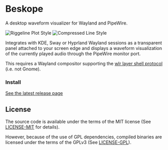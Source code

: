 # Beskope

A desktop waveform visualizer for Wayland and PipeWire.

![Riggeline Plot Style](https://github.com/user-attachments/assets/abca2b2f-6df2-4f89-815f-22c31ccde5ae)
![Compressed Line Style](https://github.com/user-attachments/assets/aaa3459b-f2b0-4c93-a407-92fc86535eed)

Integrates with KDE, Sway or Hyprland Wayland sessions as a transparent panel attached to your screen edge
and displays a waveform visualization of the currently played audio through the PipeWire monitor port.

This requires a Wayland compositor supporting the 
[wlr layer shell protocol](https://wayland.app/protocols/wlr-layer-shell-unstable-v1#compositor-support)
(i.e. not Gnome).

### Install

[See the latest release page](https://github.com/jturcotte/beskope/releases/latest)

## License

The source code is available under the terms of the MIT license
(See [LICENSE-MIT](LICENSE-MIT) for details).

However, because of the use of GPL dependencies, compiled binaries
are licensed under the terms of the GPLv3 (See [LICENSE-GPL](LICENSE-GPL)).
